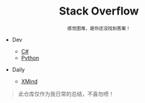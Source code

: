<div align="center">

# Stack Overflow

`感觉困难，是你还没找到答案！`

</div>

- Dev
    - [C#](/csharp/README.md)
    - [Python](/python/README.md)

- Daily
    - [XMind](/daily/README.md)




> 此仓库仅作为我日常的总结，不喜勿喷！